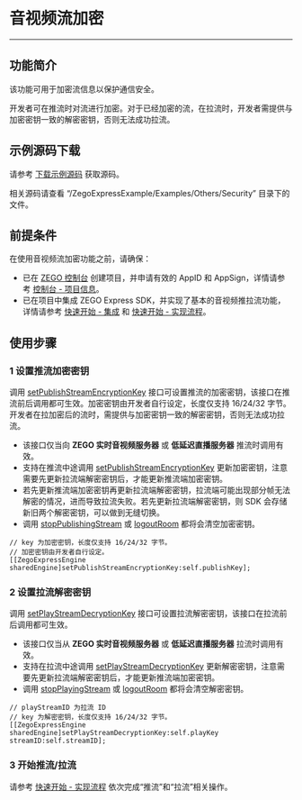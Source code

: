 # 音视频流加密

- - -

## 功能简介

该功能可用于加密流信息以保护通信安全。

开发者可在推流时对流进行加密。对于已经加密的流，在拉流时，开发者需提供与加密密钥一致的解密密钥，否则无法成功拉流。

## 示例源码下载

请参考 [下载示例源码](https://doc-zh.zego.im/article/3127) 获取源码。

相关源码请查看 “/ZegoExpressExample/Examples/Others/Security” 目录下的文件。

## 前提条件

在使用音视频流加密功能之前，请确保：

- 已在 [ZEGO 控制台](https://console.zego.im) 创建项目，并申请有效的 AppID 和 AppSign，详情请参考 [控制台 - 项目信息](/console/project-info)。
- 已在项目中集成 ZEGO Express SDK，并实现了基本的音视频推拉流功能，详情请参考 [快速开始 - 集成](https://doc-zh.zego.im/article/1400) 和 [快速开始 - 实现流程](https://doc-zh.zego.im/article/7629)。


## 使用步骤

### 1 设置推流加密密钥

调用 [setPublishStreamEncryptionKey](https://doc-zh.zego.im/article/api?doc=Express_Video_SDK_API~objective-c_macos~class~ZegoExpressEngine#set-publish-stream-encryption-key) 接口可设置推流的加密密钥，该接口在推流前后调用都可生效。加密密钥由开发者自行设定，长度仅支持 16/24/32 字节。开发者在拉加密后的流时，需提供与加密密钥一致的解密密钥，否则无法成功拉流。

<Warning title="注意">

- 该接口仅当向 **ZEGO 实时音视频服务器** 或 **低延迟直播服务器** 推流时调用有效。
- 支持在推流中途调用 [setPublishStreamEncryptionKey](https://doc-zh.zego.im/article/api?doc=Express_Video_SDK_API~objective-c_macos~class~ZegoExpressEngine#set-publish-stream-encryption-key) 更新加密密钥，注意需要先更新拉流端解密密钥后，才能更新推流端加密密钥。
- 若先更新推流端加密密钥再更新拉流端解密密钥，拉流端可能出现部分帧无法解密的情况，进而导致拉流失败。若先更新拉流端解密密钥，则 SDK 会存储新旧两个解密密钥，可以做到无缝切换。
- 调用 [stopPublishingStream](https://doc-zh.zego.im/article/api?doc=Express_Video_SDK_API~objective-c_macos~class~ZegoExpressEngine#stop-publishing-stream) 或 [logoutRoom](https://doc-zh.zego.im/article/api?doc=Express_Video_SDK_API~objective-c_macos~class~ZegoExpressEngine#logout-room) 都将会清空加密密钥。

</Warning>


```objc
// key 为加密密钥，长度仅支持 16/24/32 字节。
// 加密密钥由开发者自行设定。
[[ZegoExpressEngine sharedEngine]setPublishStreamEncryptionKey:self.publishKey];
```

### 2 设置拉流解密密钥

调用 [setPlayStreamDecryptionKey](https://doc-zh.zego.im/article/api?doc=Express_Video_SDK_API~objective-c_macos~class~ZegoExpressEngine#set-play-stream-decryption-key-stream-id) 接口可设置拉流解密密钥，该接口在拉流前后调用都可生效。

<Warning title="注意">

- 该接口仅当从 **ZEGO 实时音视频服务器** 或 **低延迟直播服务器** 拉流时调用有效。
- 支持在拉流中途调用 [setPlayStreamDecryptionKey](https://doc-zh.zego.im/article/api?doc=Express_Video_SDK_API~objective-c_macos~class~ZegoExpressEngine#set-play-stream-decryption-key-stream-id) 更新解密密钥，注意需要先更新拉流端解密密钥后，才能更新推流端加密密钥。
- 调用 [stopPlayingStream](https://doc-zh.zego.im/article/api?doc=Express_Video_SDK_API~objective-c_macos~class~ZegoExpressEngine#stop-playing-stream) 或 [logoutRoom](https://doc-zh.zego.im/article/api?doc=Express_Video_SDK_API~objective-c_macos~class~ZegoExpressEngine#logout-room) 都将会清空解密密钥。

</Warning>


```objc
// playStreamID 为拉流 ID
// key 为解密密钥，长度仅支持 16/24/32 字节。
[[ZegoExpressEngine sharedEngine]setPlayStreamDecryptionKey:self.playKey streamID:self.streamID];

```

### 3 开始推流/拉流

请参考 [快速开始 - 实现流程](https://doc-zh.zego.im/article/7629#publishingStream) 依次完成“推流”和“拉流”相关操作。

<Content />
